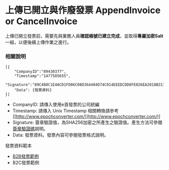 # 上傳已開立與作廢發票 AppendInvoice or CancelInvoice


上傳已開立發票前，需要先與業務人員**確認帳號已建立完成**，並取得**專屬加密Salt**一組，以便後續上傳作業之進行。


### 相關說明

```
[{
    "CompanyID":"89430377",
    "Timestamp":"1477585655",
    "Signature":"89C480C1E4ACD1FD06C08D364404D74C014EEEDCDD8FE026EA2018B311A96D16",
    "Data": {發票資料}
}]
```
* CompanyID: 請傳入使用e首發票的公司統編
* Timestamp: 請傳入 Unix Timestamp 相關轉換請參考 [[http://www.epochconverter.com/](http://www.epochconverter.com/)]
* Signature: 簽章驗證值，為SHA256加密之所產生之驗證值。產生方法可參閱[簽章驗證碼](signature.md)說明。
* Data: 發票資料。發票內容可參閱發票格式說明。

發票資料範本
* [B2B發票範例](https://sl-pd.gitbooks.io/einvoice_api/content/b2bfa-piao-fan-li.html)
* B2C發票範例

